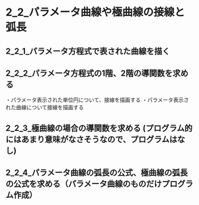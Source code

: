 # 2_2_パラメータ曲線や極曲線の接線と弧長

## 2_2_1_パラメータ方程式で表された曲線を描く

## 2_2_2_パラメータ方程式の1階、2階の導関数を求める
・パラメータ表示された単位円について、接線を描画する
・パラメータ表示された曲線について接線を描画する

## 2_2_3_極曲線の場合の導関数を求める (プログラム的にはあまり意味がなさそうなので、プログラムはなし)


## 2_2_4_パラメータ曲線の弧長の公式、極曲線の弧長の公式を求める（パラメータ曲線のものだけプログラム作成）